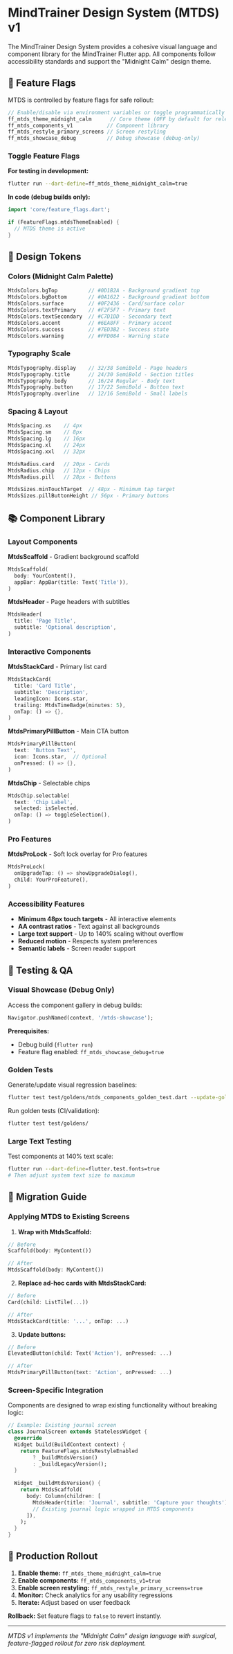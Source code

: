 # MindTrainer Design System (MTDS) v1

The MindTrainer Design System provides a cohesive visual language and component library for the MindTrainer Flutter app. All components follow accessibility standards and support the "Midnight Calm" design theme.

## 🎯 Feature Flags

MTDS is controlled by feature flags for safe rollout:

```dart
// Enable/disable via environment variables or toggle programmatically
ff_mtds_theme_midnight_calm      // Core theme (OFF by default for release safety)
ff_mtds_components_v1           // Component library 
ff_mtds_restyle_primary_screens // Screen restyling
ff_mtds_showcase_debug          // Debug showcase (debug-only)
```

### Toggle Feature Flags

**For testing in development:**
```bash
flutter run --dart-define=ff_mtds_theme_midnight_calm=true
```

**In code (debug builds only):**
```dart
import 'core/feature_flags.dart';

if (FeatureFlags.mtdsThemeEnabled) {
  // MTDS theme is active
}
```

## 🎨 Design Tokens

### Colors (Midnight Calm Palette)
```dart
MtdsColors.bgTop          // #0D1B2A - Background gradient top
MtdsColors.bgBottom       // #0A1622 - Background gradient bottom  
MtdsColors.surface        // #0F2436 - Card/surface color
MtdsColors.textPrimary    // #F2F5F7 - Primary text
MtdsColors.textSecondary  // #C7D1DD - Secondary text
MtdsColors.accent         // #6EA8FF - Primary accent
MtdsColors.success        // #7ED3B2 - Success state
MtdsColors.warning        // #FFD084 - Warning state
```

### Typography Scale
```dart
MtdsTypography.display    // 32/38 SemiBold - Page headers
MtdsTypography.title      // 24/30 SemiBold - Section titles  
MtdsTypography.body       // 16/24 Regular - Body text
MtdsTypography.button     // 17/22 SemiBold - Button text
MtdsTypography.overline   // 12/16 SemiBold - Small labels
```

### Spacing & Layout
```dart
MtdsSpacing.xs    // 4px
MtdsSpacing.sm    // 8px  
MtdsSpacing.lg    // 16px
MtdsSpacing.xl    // 24px
MtdsSpacing.xxl   // 32px

MtdsRadius.card   // 20px - Cards
MtdsRadius.chip   // 12px - Chips
MtdsRadius.pill   // 28px - Buttons

MtdsSizes.minTouchTarget  // 48px - Minimum tap target
MtdsSizes.pillButtonHeight // 56px - Primary buttons
```

## 📚 Component Library

### Layout Components

**MtdsScaffold** - Gradient background scaffold
```dart
MtdsScaffold(
  body: YourContent(),
  appBar: AppBar(title: Text('Title')),
)
```

**MtdsHeader** - Page headers with subtitles
```dart
MtdsHeader(
  title: 'Page Title',
  subtitle: 'Optional description',
)
```

### Interactive Components

**MtdsStackCard** - Primary list card
```dart
MtdsStackCard(
  title: 'Card Title',
  subtitle: 'Description',
  leadingIcon: Icons.star,
  trailing: MtdsTimeBadge(minutes: 5),
  onTap: () => {},
)
```

**MtdsPrimaryPillButton** - Main CTA button
```dart
MtdsPrimaryPillButton(
  text: 'Button Text',
  icon: Icons.star,  // Optional
  onPressed: () => {},
)
```

**MtdsChip** - Selectable chips
```dart
MtdsChip.selectable(
  text: 'Chip Label',
  selected: isSelected,
  onTap: () => toggleSelection(),
)
```

### Pro Features

**MtdsProLock** - Soft lock overlay for Pro features
```dart
MtdsProLock(
  onUpgradeTap: () => showUpgradeDialog(),
  child: YourProFeature(),
)
```

### Accessibility Features

- **Minimum 48px touch targets** - All interactive elements
- **AA contrast ratios** - Text against all backgrounds  
- **Large text support** - Up to 140% scaling without overflow
- **Reduced motion** - Respects system preferences
- **Semantic labels** - Screen reader support

## 🧪 Testing & QA

### Visual Showcase (Debug Only)

Access the component gallery in debug builds:
```dart
Navigator.pushNamed(context, '/mtds-showcase');
```

**Prerequisites:**
- Debug build (`flutter run`)
- Feature flag enabled: `ff_mtds_showcase_debug=true`

### Golden Tests

Generate/update visual regression baselines:
```bash
flutter test test/goldens/mtds_components_golden_test.dart --update-goldens
```

Run golden tests (CI/validation):
```bash
flutter test test/goldens/
```

### Large Text Testing

Test components at 140% text scale:
```bash
flutter run --dart-define=flutter.test.fonts=true
# Then adjust system text size to maximum
```

## 🚀 Migration Guide

### Applying MTDS to Existing Screens

1. **Wrap with MtdsScaffold:**
```dart
// Before
Scaffold(body: MyContent())

// After  
MtdsScaffold(body: MyContent())
```

2. **Replace ad-hoc cards with MtdsStackCard:**
```dart
// Before
Card(child: ListTile(...))

// After
MtdsStackCard(title: '...', onTap: ...)
```

3. **Update buttons:**
```dart
// Before
ElevatedButton(child: Text('Action'), onPressed: ...)

// After
MtdsPrimaryPillButton(text: 'Action', onPressed: ...)
```

### Screen-Specific Integration

Components are designed to wrap existing functionality without breaking logic:

```dart
// Example: Existing journal screen
class JournalScreen extends StatelessWidget {
  @override
  Widget build(BuildContext context) {
    return FeatureFlags.mtdsRestyleEnabled
        ? _buildMtdsVersion()
        : _buildLegacyVersion();
  }
  
  Widget _buildMtdsVersion() {
    return MtdsScaffold(
      body: Column(children: [
        MtdsHeader(title: 'Journal', subtitle: 'Capture your thoughts'),
        // Existing journal logic wrapped in MTDS components
      ]),
    );
  }
}
```

## 🎯 Production Rollout

1. **Enable theme:** `ff_mtds_theme_midnight_calm=true`
2. **Enable components:** `ff_mtds_components_v1=true`  
3. **Enable screen restyling:** `ff_mtds_restyle_primary_screens=true`
4. **Monitor:** Check analytics for any usability regressions
5. **Iterate:** Adjust based on user feedback

**Rollback:** Set feature flags to `false` to revert instantly.

---

*MTDS v1 implements the "Midnight Calm" design language with surgical, feature-flagged rollout for zero risk deployment.*